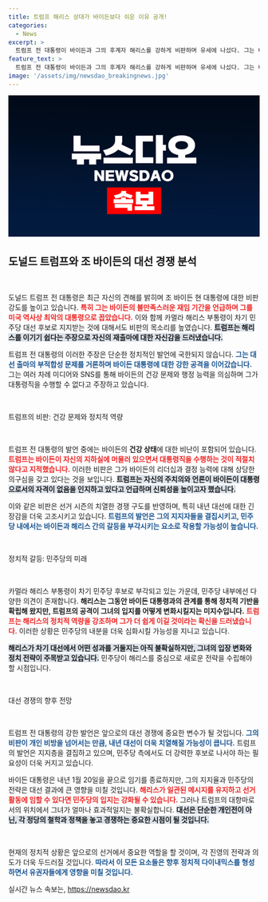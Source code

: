 ```yaml
---
title: 트럼프 해리스 상대가 바이든보다 쉬운 이유 공개!
categories:
  - News
excerpt: >
  트럼프 전 대통령이 바이든과 그의 후계자 해리스를 강하게 비판하며 유세에 나섰다. 그는 바이든은 최악의 대통령이라며 해리스가 더 쉽게 이길 것이라고 주장, 정치적 입장을 명확히 했다.
feature_text: >
  트럼프 전 대통령이 바이든과 그의 후계자 해리스를 강하게 비판하며 유세에 나섰다. 그는 바이든은 최악의 대통령이라며 해리스가 더 쉽게 이길 것이라고 주장, 정치적 입장을 명확히 했다.
image: '/assets/img/newsdao_breakingnews.jpg'
---
```


<p><img src="/assets/img/newsdao_breakingnews.jpg" alt="ranknews 속보" /></p>

<h2 data-ke-size="size26">도널드 트럼프와 조 바이든의 대선 경쟁 분석</h2>

<p data-ke-size="size16">&nbsp;</p>

<p>도널드 트럼프 전 대통령은 최근 자신의 견해를 밝히며 조 바이든 현 대통령에 대한 비판 강도를 높이고 있습니다. <b><span style="color: #ee2323;">특히 그는 바이든의 불만족스러운 재임 기간을 언급하며 그를 미국 역사상 최악의 대통령으로 꼽았습니다.</span></b> 이와 함께 카멀라 해리스 부통령이 차기 민주당 대선 후보로 지지받는 것에 대해서도 비판의 목소리를 높였습니다. <b><span style="background-color: #21538527;">트럼프는 해리스를 이기기 쉽다는 주장으로 자신의 재출마에 대한 자신감을 드러냈습니다.</span></b></p>

<p>트럼프 전 대통령의 이러한 주장은 단순한 정치적인 발언에 국한되지 않습니다. <b><span style="color: #1a5490;">그는 대선 출마의 부적합성 문제를 거론하며 바이든 대통령에 대한 강한 공격을 이어갔습니다.</span></b> 그는 여러 차례 미디어와 SNS를 통해 바이든의 건강 문제와 행정 능력을 의심하며 그가 대통령직을 수행할 수 없다고 주장하고 있습니다.</p>

<p data-ke-size="size16">&nbsp;</p>

<p>트럼프의 비판: 건강 문제와 정치적 역량</p>

<p data-ke-size="size16">&nbsp;</p>

<p>트럼프 전 대통령의 발언 중에는 바이든의 <b>건강 상태</b>에 대한 비난이 포함되어 있습니다. <b><span style="color: #ee2323;">트럼프는 바이든이 자신의 지하실에 머물러 있으면서 대통령직을 수행하는 것이 적절치 않다고 지적했습니다.</span></b> 이러한 비판은 그가 바이든의 리더십과 결정 능력에 대해 상당한 의구심을 갖고 있다는 것을 보입니다. <b><span style="background-color: #21538527;">트럼프는 자신의 주치의와 언론이 바이든이 대통령으로서의 자격이 없음을 인지하고 있다고 언급하며 신뢰성을 높이고자 했습니다.</span></b></p>

<p>이와 같은 비판은 선거 시즌의 치열한 경쟁 구도를 반영하며, 특히 내년 대선에 대한 긴장감을 더욱 고조시키고 있습니다. <b><span style="color: #1a5490;">트럼프의 발언은 그의 지지자들을 결집시키고, 민주당 내에서는 바이든과 해리스 간의 갈등을 부각시키는 요소로 작용할 가능성이 높습니다.</span></b></p>

<p data-ke-size="size16">&nbsp;</p>

<p>정치적 갈등: 민주당의 미래</p>

<p data-ke-size="size16">&nbsp;</p>

<p>카멀라 해리스 부통령이 차기 민주당 후보로 부각되고 있는 가운데, 민주당 내부에선 다양한 의견이 존재합니다. <b>해리스는 그동안 바이든 대통령과의 관계를 통해 정치적 기반을 확립해 왔지만, 트럼프의 공격이 그녀의 입지를 어떻게 변화시킬지는 미지수입니다.</b> <b><span style="color: #ee2323;">트럼프는 해리스의 정치적 역량을 강조하며 그가 더 쉽게 이길 것이라는 확신을 드러냈습니다.</span></b> 이러한 상황은 민주당의 내분을 더욱 심화시킬 가능성을 지니고 있습니다.</p>

<p><b><span style="background-color: #21538527;">해리스가 차기 대선에서 어떤 성과를 거둘지는 아직 불확실하지만, 그녀의 입장 변화와 정치 전략이 주목받고 있습니다.</span></b> 민주당이 해리스를 중심으로 새로운 전략을 수립해야 할 시점입니다.</p>

<p data-ke-size="size16">&nbsp;</p>

<p>대선 경쟁의 향후 전망</p>

<p data-ke-size="size16">&nbsp;</p>

<p>트럼프 전 대통령의 강한 발언은 앞으로의 대선 경쟁에 중요한 변수가 될 것입니다. <b><span style="color: #1a5490;">그의 비판이 개인 비방을 넘어서는 만큼, 내년 대선이 더욱 치열해질 가능성이 큽니다.</span></b> 트럼프의 발언은 지지층을 결집하고 있으며, 민주당 측에서도 더 강력한 후보로 나서야 하는 필요성이 더욱 커지고 있습니다.</p>

<p>바이든 대통령은 내년 1월 20일을 끝으로 임기를 종료하지만, 그의 지지율과 민주당의 전략은 대선 결과에 큰 영향을 미칠 것입니다. <b><span style="color: #ee2323;">해리스가 일관된 메시지를 유지하고 선거활동에 임할 수 있다면 민주당의 입지는 강화될 수 있습니다.</span></b> 그러나 트럼프의 대항마로서의 위치에서 그녀가 얼마나 효과적일지는 불확실합니다. <b><span style="background-color: #21538527;">대선은 단순한 개인전이 아닌, 각 정당의 철학과 정책을 놓고 경쟁하는 중요한 시점이 될 것입니다.</span></b></p>

<p data-ke-size="size16">&nbsp;</p>

<p>현재의 정치적 상황은 앞으로의 선거에서 중요한 역할을 할 것이며, 각 진영의 전략과 의도가 더욱 두드러질 것입니다. <b><span style="color: #1a5490;">따라서 이 모든 요소들은 향후 정치적 다이내믹스를 형성하면서 유권자들에게 영향을 미칠 것입니다.</span></b></p>
실시간 뉴스 속보는, <a href="https://newsdao.kr" rel="dofollow">https://newsdao.kr</a>


